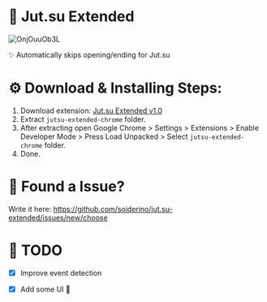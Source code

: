 # 🐸 Jut.su Extended

![OnjOuuOb3L](https://github.com/soiderino/jut.su-extended/assets/57572890/8d5fff55-dbaf-45dd-91f7-b5c98178f573)

✨ Automatically skips opening/ending for Jut.su <br>

# ⚙️ Download & Installing Steps: <br>

1. Download extension: [Jut.su Extended v1.0](https://github.com/soiderino/jut.su-extended/releases/download/1.0/jutsu-extended-1.0.7z)
2. Extract `jutsu-extended-chrome` folder.
3. After extracting open Google Chrome > Settings > Extensions > Enable Developer Mode > Press Load Unpacked > Select `jutsu-extended-chrome` folder.
4. Done.

# 🐛 Found a Issue?
Write it here: https://github.com/soiderino/jut.su-extended/issues/new/choose

# 📃 TODO
- [x] Improve event detection
- [x] Add some UI 🤔

